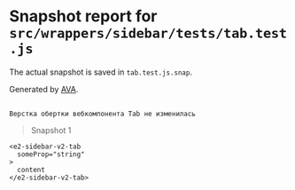 # Snapshot report for `src/wrappers/sidebar/tests/tab.test.js`

The actual snapshot is saved in `tab.test.js.snap`.

Generated by [AVA](https://ava.li).

## 
    Верстка обертки вебкомпонента Tab не изменилась


> Snapshot 1

    <e2-sidebar-v2-tab
      someProp="string"
    >
      content
    </e2-sidebar-v2-tab>
